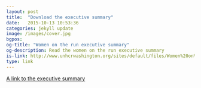 ```yaml
---
layout: post
title:  "Download the executive summary"
date:   2015-10-13 10:53:36
categories: jekyll update
image: /images/cover.jpg
bgpos:
og-title: "Women on the run executive summary"
og-description: Read the women on the run executive summary
is-link: http://www.unhcrwashington.org/sites/default/files/Women%20on%20the%20Run%20Executive%20Summary.pdf
type: link
---
```


<a href="{{ page.is-link }}" target="_blank">A link to the executive summary</a>